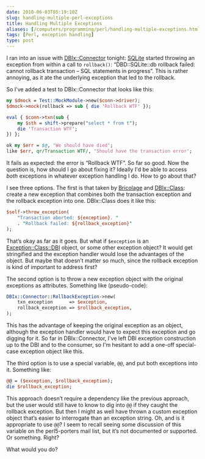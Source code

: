 ```yaml
--- 
date: 2010-06-03T05:19:10Z
slug: handling-multiple-perl-exceptions
title: Handling Multiple Exceptions
aliases: [/computers/programming/perl/handling-multiple-exceptions.html]
tags: [Perl, exception handling]
type: post
---
```


I ran into an issue with [DBIx::Connector] tonight: [SQLite] started throwing an
exception from within a call to `rollback()`: “DBD::SQLite::db rollback failed:
cannot rollback transaction – SQL statements in progress”. This is rather
annoying, as it ate the underlying exception that led to the rollback.

So I've added a test to DBIx::Connector that looks like this:

``` perl
my $dmock = Test::MockModule->new($conn->driver);
$dmock->mock(rollback => sub { die 'Rollback WTF' });

eval { $conn->txn(sub {
    my $sth = shift->prepare("select * from t");
    die 'Transaction WTF';
}) };

ok my $err = $@, 'We should have died';
like $err, qr/Transaction WTF/, 'Should have the transaction error';
```

It fails as expected: the error is “Rollback WTF”. So far so good. Now the
question is, how should I go about fixing it? Ideally I'd be able to access
*both* exceptions in whatever exception handling I do. How to go about that?

I see three options. The first is that taken by [Bricolage] and [DBIx::Class][]:
create a new exception that combines both the transaction exception and the
rollback exception into one. DBIx::Class does it like this:

``` perl
$self->throw_exception(
    "Transaction aborted: ${exception}. "
    . "Rollback failed: ${rollback_exception}"
);
```

That’s okay as far as it goes. But what if `$exception` is an
[Exception::Class::DBI] object, or some other exception object? It would get
stringified and the exception handler would lose the advantages of the object.
But maybe that doesn’t matter so much, since the rollback exception is kind of
important to address first?

The second option is to throw a new exception object with the original
exceptions as attributes. Something like (pseudo-code):

``` perl
DBIx::Connector::RollbackException->new(
    txn_exception      => $exception,
    rollback_exception => $rollback_exception,
);
```

This has the advantage of keeping the original exception as an object, although
the exception handler would have to expect this exception and go digging for it.
So far in DBIx::Connector, I've left DBI exception construction up to the DBI
and to the consumer, so I'm hesitant to add a one-off special-case exception
object like this.

The third option is to use a special variable, `@@`, and put both exceptions
into it. Something like:

``` perl
@@ = ($exception, $rollback_exception);
die $rollback_exception;
```

This approach doesn’t require a dependency like the previous approach, but the
user would still have to know to dig into `@@` if they caught the rollback
exception. But then I might as well have thrown a custom exception object that’s
easier to interrogate than an exception string. Oh, and is it appropriate to use
`@@`? I seem to recall seeing some discussion of this variable on the
perl5-porters mail list, but it’s not documented or supported. Or something.
Right?

What would you do?

  [DBIx::Connector]: http://search.cpan.org/perldoc?DBIx::Connector
  [SQLite]: http://www.sqlite.org
  [Bricolage]: http://www.bricolagecms.org/
  [DBIx::Class]: http://search.cpan.org/perldoc?DBIx::Class
  [Exception::Class::DBI]: http://search.cpan.org/perldoc?Exception::Class::DBI
